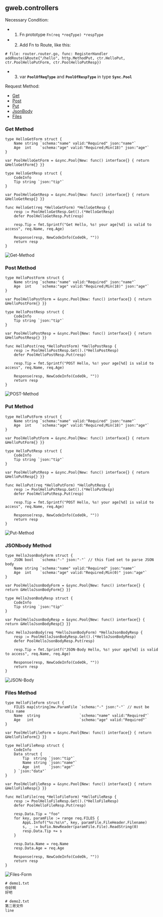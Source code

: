 ## gweb.controllers

Necessary Condition:

* 1. Fn prototype `Fn(req *reqType) *respType`
* 2. Add Fn to Route, like this:
```golang
# file: router.router.go, func: RegisterHandler
addRoute(&Route{"/hello", http.MethodPut, ctr.HelloPut, ctr.PoolHelloPutForm, ctr.PoolHelloPutResp})
```
* 3. var **`PoolOfReqType`** and **`PoolOfRespType`** in type **`Sync.Pool`**

Request Method: 

* [Get](#get-method) 
* [Post](#post-method)
* [Put](#put-method)
* [JsonBody](#jsonbody-method)
* [Files](#files-method)

### Get Method

```golang
type HelloGetForm struct {
	Name string `schema:"name" valid:"Required" json:"name"`
	Age  int    `schema:"age" valid:"Required;Min(18)" json:"age"`
}

var PoolHelloGetForm = &sync.Pool{New: func() interface{} { return &HelloGetForm{} }}

type HelloGetResp struct {
	CodeInfo
	Tip string `json:"tip"`
}

var PoolHelloGetResp = &sync.Pool{New: func() interface{} { return &HelloGetResp{} }}

func HelloGet(req *HelloGetForm) *HelloGetResp {
	resp := PoolHelloGetResp.Get().(*HelloGetResp)
	defer PoolHelloGetResp.Put(resp)

	resp.Tip = fmt.Sprintf("Get Hello, %s! your age[%d] is valid to access", req.Name, req.Age)

	Response(resp, NewCodeInfo(CodeOk, ""))
	return resp
}
```

![Get-Method](https://raw.githubusercontent.com/yeqown/gweb-usage-samples/master/screenshots/getmethod.png)

### Post Method

```golang
type HelloPostForm struct {
	Name string `schema:"name" valid:"Required" json:"name"`
	Age  int    `schema:"age" valid:"Required;Min(18)" json:"age"`
}

var PoolHelloPostForm = &sync.Pool{New: func() interface{} { return &HelloPostForm{} }}

type HelloPostResp struct {
	CodeInfo
	Tip string `json:"tip"`
}

var PoolHelloPostResp = &sync.Pool{New: func() interface{} { return &HelloPostResp{} }}

func HelloPost(req *HelloPostForm) *HelloPostResp {
	resp := PoolHelloPostResp.Get().(*HelloPostResp)
	defer PoolHelloPostResp.Put(resp)

	resp.Tip = fmt.Sprintf("POST Hello, %s! your age[%d] is valid to access", req.Name, req.Age)

	Response(resp, NewCodeInfo(CodeOk, ""))
	return resp
}
```
![POST-Method](https://raw.githubusercontent.com/yeqown/gweb-usage-samples/master/screenshots/postmethod.png)

### Put Method

```golang
type HelloPutForm struct {
	Name string `schema:"name" valid:"Required" json:"name"`
	Age  int    `schema:"age" valid:"Required;Min(18)" json:"age"`
}

var PoolHelloPutForm = &sync.Pool{New: func() interface{} { return &HelloPutForm{} }}

type HelloPutResp struct {
	CodeInfo
	Tip string `json:"tip"`
}

var PoolHelloPutResp = &sync.Pool{New: func() interface{} { return &HelloPutResp{} }}

func HelloPut(req *HelloPutForm) *HelloPutResp {
	resp := PoolHelloPutResp.Get().(*HelloPutResp)
	defer PoolHelloPutResp.Put(resp)

	resp.Tip = fmt.Sprintf("POST Hello, %s! your age[%d] is valid to access", req.Name, req.Age)

	Response(resp, NewCodeInfo(CodeOk, ""))
	return resp
}
```

![Put-Method](https://raw.githubusercontent.com/yeqown/gweb-usage-samples/master/screenshots/putmethod.png)

### JSONbody Method

```golang
type HelloJsonBodyForm struct {
	JSON bool   `schema:"-" json:"-"` // this fied set to parse JSON body
	Name string `schema:"name" valid:"Required" json:"name"`
	Age  int    `schema:"age" valid:"Required;Min(0)" json:"age"`
}

var PoolHelloJsonBodyForm = &sync.Pool{New: func() interface{} { return &HelloJsonBodyForm{} }}

type HelloJsonBodyResp struct {
	CodeInfo
	Tip string `json:"tip"`
}

var PoolHelloJsonBodyResp = &sync.Pool{New: func() interface{} { return &HelloJsonBodyResp{} }}

func HelloJsonBody(req *HelloJsonBodyForm) *HelloJsonBodyResp {
	resp := PoolHelloJsonBodyResp.Get().(*HelloJsonBodyResp)
	defer PoolHelloJsonBodyResp.Put(resp)

	resp.Tip = fmt.Sprintf("JSON-Body Hello, %s! your age[%d] is valid to access", req.Name, req.Age)

	Response(resp, NewCodeInfo(CodeOk, ""))
	return resp
}
```

![JSON-Body](https://raw.githubusercontent.com/yeqown/gweb-usage-samples/master/screenshots/jsonbody.png)

### Files Method

```golang
type HelloFileForm struct {
	FILES map[string]mw.ParamFile `schema:"-" json:"-"` // must be this name
	Name  string                  `schema:"name" valid:"Required"`
	Age   int                     `schema:"age" valid:"Required"`
}

var PoolHelloFileForm = &sync.Pool{New: func() interface{} { return &HelloFileForm{} }}

type HelloFileResp struct {
	CodeInfo
	Data struct {
		Tip  string `json:"tip"`
		Name string `json:"name"`
		Age  int    `json:"age"`
	} `json:"data"`
}

var PoolHelloFileResp = &sync.Pool{New: func() interface{} { return &HelloFileResp{} }}

func HelloFile(req *HelloFileForm) *HelloFileResp {
	resp := PoolHelloFileResp.Get().(*HelloFileResp)
	defer PoolHelloFileResp.Put(resp)

	resp.Data.Tip = "foo"
	for key, paramFile := range req.FILES {
		AppL.Infof("%s:%s\n", key, paramFile.FileHeader.Filename)
		s, _ := bufio.NewReader(paramFile.File).ReadString(0)
		resp.Data.Tip += s
	}

	resp.Data.Name = req.Name
	resp.Data.Age = req.Age

	Response(resp, NewCodeInfo(CodeOk, ""))
	return resp
}
```

![Files-Form](https://raw.githubusercontent.com/yeqown/gweb-usage-samples/master/screenshots/files.png)

```txt
# demo1.txt
你好啊
好吧

# demo2.txt
第二哥文件
line
```
